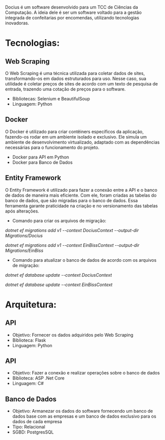Docius é um software desenvolvido para um TCC de Ciências da Computação. A ideia dele é ser um software voltado para a gestão integrada de confeitarias por encomendas, utilizando tecnologias inovadoras.

# Tecnologias:

## Web Scraping
O Web Scraping é uma técnica utilizada para coletar dados de sites, transformando-os em dados estruturados para uso. Nesse caso, sua utilidade é coletar preços de sites de acordo com um texto de pesquisa de entrada, trazendo uma cotação de preços para o software.
- Bibliotecas: Selenium e BeautifulSoup
- Linguagem: Python

## Docker
O Docker é utilizado para criar contêiners específicos da aplicação, fazendo-os rodar em um ambiente isolado e exclusivo. Ele simula um ambiente de desenvolvimento virtualizado, adaptado com as dependências necessárias para o funcionamento do projeto.
- Docker para API em Python
- Docker para Banco de Dados

## Entity Framework
O Entity Framework é utilizado para fazer a conexão entre a API e o banco de dados de maneira mais eficiente. Com ele, foram criadas as tabelas do banco de dados, que são migradas para o banco de dados. Essa ferramenta garante praticidade na criação e no versionamento das tabelas após alterações. 
- Comando para criar os arquivos de migração:


_dotnet ef migrations add v1 --context DociusContext --output-dir Migrations/Docius_


_dotnet ef migrations add v1 --context EinBissContext --output-dir Migrations/EinBiss_
- Comando para atualizar o banco de dados de acordo com os arquivos de migração:

  
_dotnet ef database update --context DociusContext_


_dotnet ef database update --context EinBissContext_

# Arquitetura:
## API
-  Objetivo: Fornecer os dados adquiridos pelo Web Scraping
-  Biblioteca: Flask
-  Linguagem: Python

## API
- Objetivo: Fazer a conexão e realizar operações sobre o banco de dados
- Biblioteca: ASP .Net Core
- Linguagem: C#

## Banco de Dados
- Objetivo: Armanezar os dados do software fornecendo um banco de dados base com as empresas e um banco de dados exclusivo para os dados de cada empresa
- Tipo: Relacional
- SGBD: PostgresSQL
